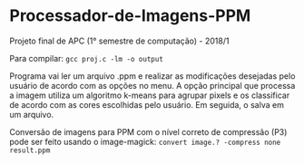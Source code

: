 # Processador-de-Imagens-PPM
Projeto final de APC (1° semestre de computação) - 2018/1

Para compilar: `gcc proj.c -lm -o output`

Programa vai ler um arquivo .ppm e realizar as modificações desejadas pelo usuário de acordo com as opções no menu. A opção principal que processa a imagem utiliza um algoritmo k-means para agrupar pixels e os classificar de acordo com as cores escolhidas pelo usuário. Em seguida, o salva em um arquivo.

Conversão de imagens para PPM com o nível correto de compressão (P3) pode ser feito usando o image-magick: `convert image.? -compress none result.ppm`
